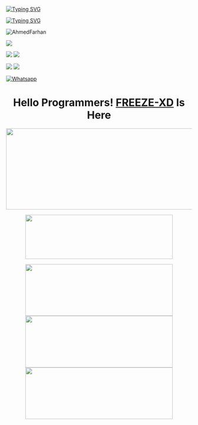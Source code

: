 [![Typing SVG](https://readme-typing-svg.herokuapp.com?color=%23FF0000&lines=WELCOME+TO+MY+GITHUB+IAM+FREEZE-272)](https://git.io/typing-svg)

[![Typing SVG](https://readme-typing-svg.herokuapp.com?color=%23AF00FF&lines=Student+of+11th,+12th+Class)](https://git.io/typing-svg)


![AhmedFarhan](https://komarev.com/ghpvc/?username=FREEZE-272&color=blue)

<a href="https://github.com/FREEZE-272"><img src="https://img.shields.io/github/followers/FREEZE-272?label=followers&style=social"/></a>

[![](https://img.shields.io/badge/Facebook-blue?logo=Facebook&logoColor=blue&labelColor=white)](https://www.facebook.com/FarHan.YouR.FatHer.OkH.bbY)
[![](https://img.shields.io/badge/Facebook-blue?logo=Facebook&logoColor=blue&labelColor=white)](https://www.facebook.com/itz.Meh.Your.Dad)

[![](https://img.shields.io/badge/Messenger-red?logo=Messenger&logoColor=red&labelColor=black)](https://m.me/FarHan.YouR.FatHer.OkH.bbY)
[![](https://img.shields.io/badge/Messenger-red?logo=Messenger&logoColor=red&labelColor=black)](https://m.me/itz.Meh.Your.Dad)

[![Whatsapp](https://img.shields.io/badge/Whatsapp-FREEZE.XD-deepgreen?style=flat-square&logo=whatsapp)](https://wa.me/+8801843961233)

</p>
<h1 align="center">
  <b>Hello Programmers!<b> <a href="https://facebook.com/groups/224531970647969/" target="blank">FREEZE-XD</a> Is Here
</h1>
<p align="center">
  <img width="600" height="220" src="https://github-readme-stats.vercel.app/api?username=FREEZE-272&show_icons=true&theme=chartreuse-dark&locale=id">
</p>
<p align="center">
  <img width="400" height="120" src="https://github-readme-stats.vercel.app/api/top-langs/?username=FREEZE-272&layout=compact&theme=chartreuse-dark">
</p>
<p align="center">
<a href="https://github.com/FREEZE-272/FREEZE"><img width="400" height="140" src="https://github-readme-stats.vercel.app/api/pin/?username=FREEZE-272&repo=FREEZE&theme=chartreuse-dark"></a>
<a href="https://github.com/FREEZE-272/COMPILE"><img width="400" height="140" src="https://github-readme-stats.vercel.app/api/pin/?username=FREEZE-272&repo=COMPILE&theme=chartreuse-dark"></a>
<a href="https://github.com/FREEZE-272/RESERVE"><img width="400" 
height="140" src="https://github-readme-stats.vercel.app/api/pin/?username=FREEZE-272&repo=RESERVE&theme=chartreuse-dark"></a>
<a
